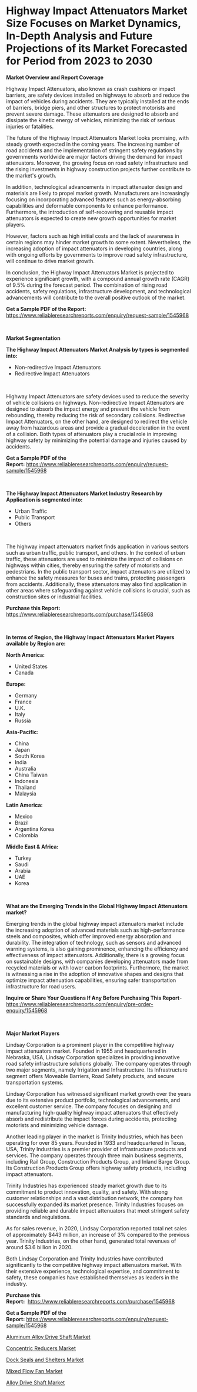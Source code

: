 <p><h1>Highway Impact Attenuators Market Size Focuses on Market Dynamics, In-Depth Analysis and Future Projections of its Market Forecasted for Period from 2023 to 2030</h1></p><p><strong>Market Overview and Report Coverage</strong></p>
<p><p>Highway Impact Attenuators, also known as crash cushions or impact barriers, are safety devices installed on highways to absorb and reduce the impact of vehicles during accidents. They are typically installed at the ends of barriers, bridge piers, and other structures to protect motorists and prevent severe damage. These attenuators are designed to absorb and dissipate the kinetic energy of vehicles, minimizing the risk of serious injuries or fatalities.</p><p>The future of the Highway Impact Attenuators Market looks promising, with steady growth expected in the coming years. The increasing number of road accidents and the implementation of stringent safety regulations by governments worldwide are major factors driving the demand for impact attenuators. Moreover, the growing focus on road safety infrastructure and the rising investments in highway construction projects further contribute to the market's growth.</p><p>In addition, technological advancements in impact attenuator design and materials are likely to propel market growth. Manufacturers are increasingly focusing on incorporating advanced features such as energy-absorbing capabilities and deformable components to enhance performance. Furthermore, the introduction of self-recovering and reusable impact attenuators is expected to create new growth opportunities for market players.</p><p>However, factors such as high initial costs and the lack of awareness in certain regions may hinder market growth to some extent. Nevertheless, the increasing adoption of impact attenuators in developing countries, along with ongoing efforts by governments to improve road safety infrastructure, will continue to drive market growth.</p><p>In conclusion, the Highway Impact Attenuators Market is projected to experience significant growth, with a compound annual growth rate (CAGR) of 9.5% during the forecast period. The combination of rising road accidents, safety regulations, infrastructure development, and technological advancements will contribute to the overall positive outlook of the market.</p></p>
<p><strong>Get a Sample PDF of the Report:</strong> <a href="https://www.reliableresearchreports.com/enquiry/request-sample/1545968">https://www.reliableresearchreports.com/enquiry/request-sample/1545968</a></p>
<p>&nbsp;</p>
<p><strong>Market Segmentation</strong></p>
<p><strong>The Highway Impact Attenuators Market Analysis by types is segmented into:</strong></p>
<p><ul><li>Non-redirective Impact Attenuators</li><li>Redirective Impact Attenuators</li></ul></p>
<p>&nbsp;</p>
<p><p>Highway Impact Attenuators are safety devices used to reduce the severity of vehicle collisions on highways. Non-redirective Impact Attenuators are designed to absorb the impact energy and prevent the vehicle from rebounding, thereby reducing the risk of secondary collisions. Redirective Impact Attenuators, on the other hand, are designed to redirect the vehicle away from hazardous areas and provide a gradual deceleration in the event of a collision. Both types of attenuators play a crucial role in improving highway safety by minimizing the potential damage and injuries caused by accidents.</p></p>
<p><strong>Get a Sample PDF of the Report:</strong>&nbsp;<a href="https://www.reliableresearchreports.com/enquiry/request-sample/1545968">https://www.reliableresearchreports.com/enquiry/request-sample/1545968</a></p>
<p>&nbsp;</p>
<p><strong>The Highway Impact Attenuators Market Industry Research by Application is segmented into:</strong></p>
<p><ul><li>Urban Traffic</li><li>Public Transport</li><li>Others</li></ul></p>
<p>&nbsp;</p>
<p><p>The highway impact attenuators market finds application in various sectors such as urban traffic, public transport, and others. In the context of urban traffic, these attenuators are used to minimize the impact of collisions on highways within cities, thereby ensuring the safety of motorists and pedestrians. In the public transport sector, impact attenuators are utilized to enhance the safety measures for buses and trains, protecting passengers from accidents. Additionally, these attenuators may also find application in other areas where safeguarding against vehicle collisions is crucial, such as construction sites or industrial facilities.</p></p>
<p><strong>Purchase this Report:</strong>&nbsp; <a href="https://www.reliableresearchreports.com/purchase/1545968">https://www.reliableresearchreports.com/purchase/1545968</a></p>
<p>&nbsp;</p>
<p><strong>In terms of Region, the Highway Impact Attenuators Market Players available by Region are:</strong></p>
<p>
    <p> <strong> North America: </strong>
        <ul>
            <li>United States</li>
            <li>Canada</li>
        </ul>
        </p> 
    <p> <strong> Europe: </strong>
        <ul>
            <li>Germany</li>
            <li>France</li>
            <li>U.K.</li>
            <li>Italy</li>
            <li>Russia</li>
        </ul>
        </p> 
    <p> <strong> Asia-Pacific: </strong>
        <ul>
            <li>China</li>
            <li>Japan</li>
            <li>South Korea</li>
            <li>India</li>
            <li>Australia</li>
            <li>China Taiwan</li>
            <li>Indonesia</li>
            <li>Thailand</li>
            <li>Malaysia</li>
        </ul>
        </p> 
    <p> <strong> Latin America: </strong>
        <ul>
            <li>Mexico</li>
            <li>Brazil</li>
            <li>Argentina Korea</li>
            <li>Colombia</li>
        </ul>
        </p> 
    <p> <strong> Middle East & Africa: </strong>
        <ul>
            <li>Turkey</li>
            <li>Saudi</li>
            <li>Arabia</li>
            <li>UAE</li>
            <li>Korea</li>
        </ul>
    </p>
    </p>
<p>&nbsp;</p>
<p><strong>What are the Emerging Trends in the Global Highway Impact Attenuators market?</strong></p>
<p><p>Emerging trends in the global highway impact attenuators market include the increasing adoption of advanced materials such as high-performance steels and composites, which offer improved energy absorption and durability. The integration of technology, such as sensors and advanced warning systems, is also gaining prominence, enhancing the efficiency and effectiveness of impact attenuators. Additionally, there is a growing focus on sustainable designs, with companies developing attenuators made from recycled materials or with lower carbon footprints. Furthermore, the market is witnessing a rise in the adoption of innovative shapes and designs that optimize impact attenuation capabilities, ensuring safer transportation infrastructure for road users.</p></p>
<p><strong>Inquire or Share Your Questions If Any Before Purchasing This Report</strong>- <a href="https://www.reliableresearchreports.com/enquiry/pre-order-enquiry/1545968">https://www.reliableresearchreports.com/enquiry/pre-order-enquiry/1545968</a></p>
<p>&nbsp;</p>
<p><strong>Major Market Players</strong></p>
<p><p>Lindsay Corporation is a prominent player in the competitive highway impact attenuators market. Founded in 1955 and headquartered in Nebraska, USA, Lindsay Corporation specializes in providing innovative road safety infrastructure solutions globally. The company operates through two major segments, namely Irrigation and Infrastructure. Its Infrastructure segment offers Moveable Barriers, Road Safety products, and secure transportation systems.</p><p>Lindsay Corporation has witnessed significant market growth over the years due to its extensive product portfolio, technological advancements, and excellent customer service. The company focuses on designing and manufacturing high-quality highway impact attenuators that effectively absorb and redistribute the impact forces during accidents, protecting motorists and minimizing vehicle damage.</p><p>Another leading player in the market is Trinity Industries, which has been operating for over 85 years. Founded in 1933 and headquartered in Texas, USA, Trinity Industries is a premier provider of infrastructure products and services. The company operates through three main business segments, including Rail Group, Construction Products Group, and Inland Barge Group. Its Construction Products Group offers highway safety products, including impact attenuators.</p><p>Trinity Industries has experienced steady market growth due to its commitment to product innovation, quality, and safety. With strong customer relationships and a vast distribution network, the company has successfully expanded its market presence. Trinity Industries focuses on providing reliable and durable impact attenuators that meet stringent safety standards and regulations.</p><p>As for sales revenue, in 2020, Lindsay Corporation reported total net sales of approximately $443 million, an increase of 3% compared to the previous year. Trinity Industries, on the other hand, generated total revenues of around $3.6 billion in 2020.</p><p>Both Lindsay Corporation and Trinity Industries have contributed significantly to the competitive highway impact attenuators market. With their extensive experience, technological expertise, and commitment to safety, these companies have established themselves as leaders in the industry.</p></p>
<p><strong>Purchase this Report:</strong>&nbsp;&nbsp;<a href="https://www.reliableresearchreports.com/purchase/1545968">https://www.reliableresearchreports.com/purchase/1545968</a></p>
<p></p>
<p><strong>Get a Sample PDF of the Report:</strong>&nbsp;<a href="https://www.reliableresearchreports.com/enquiry/request-sample/1545968">https://www.reliableresearchreports.com/enquiry/request-sample/1545968</a></p>
<p><p><a href="https://github.com/sndrkn/Market-Research-Report-List-1/blob/main/aluminum-alloy-drive-shaft-market.md">Aluminum Alloy Drive Shaft Market</a></p><p><a href="https://medium.com/@theomorar2000/concentric-reducers-market-trends-and-market-analysis-forecasted-for-period-2023-2030-2d6b74d488a4">Concentric Reducers Market</a></p><p><a href="https://medium.com/@tonikuhic/dock-seals-and-shelters-market-comprehensive-assessment-by-type-application-and-geography-107f28edcc82">Dock Seals and Shelters Market</a></p><p><a href="https://www.linkedin.com/pulse/mixed-flow-fan-market-size-share-amp-trends-analysis-report-mkjkf/">Mixed Flow Fan Market</a></p><p><a href="https://github.com/amae102299/Market-Research-Report-List-1/blob/main/alloy-drive-shaft-market.md">Alloy Drive Shaft Market</a></p></p>